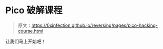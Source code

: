 # Pico 破解课程

> 原文：<https://0xinfection.github.io/reversing/pages/pico-hacking-course.html>

让我们马上开始吧！